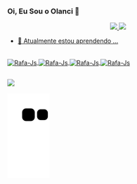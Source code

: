 ### Oi, Eu Sou o Olanci 👋

<div align="center">
  <a href="https://github.com/rafaballerini">
  <img height="180em" src="https://github-readme-stats.vercel.app/api?username=olanci&show_icons=true&theme=dracula&include_all_commits=true&count_private=true"/>
  <img height="160em" src="https://github-readme-stats.vercel.app/api/top-langs/?username=olanci&layout=compact&langs_count=7&theme=dracula"/>
</div>

- 🌱 Atualmente estou aprendendo ...

<div style="display: inline_block"><br>
  <img align="center" alt="Rafa-Js" height="30" width="40" <img src="https://cdn.jsdelivr.net/gh/devicons/devicon/icons/linux/linux-original.svg" />
  <img align="center" alt="Rafa-Js" height="30" width="40" <img src="https://cdn.jsdelivr.net/gh/devicons/devicon/icons/java/java-original.svg" />
  <img align="center" alt="Rafa-Js" height="30" width="40" <img src="https://cdn.jsdelivr.net/gh/devicons/devicon/icons/androidstudio/androidstudio-original.svg" />
   <img align="center" alt="Rafa-Js" height="30" width="40"<img src="https://cdn.jsdelivr.net/gh/devicons/devicon/icons/javascript/javascript-original.svg" />


##
<a href="https://www.linkedin.com/in/olanci-chaves-167396125/" target="_blank"><img src="https://img.shields.io/badge/-LinkedIn-%230077B5?style=for-the-badge&logo=linkedin&logoColor=white" target="_blank"></a>             

 ![Snake animation](https://github.com/rafaballerini/rafaballerini/blob/output/github-contribution-grid-snake.svg)
 
</div>
          
          
          
